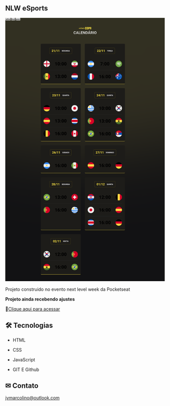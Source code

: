 ## NLW eSports 

![preview](./.github/preview.png)


Projeto construido no evento next level week da Pocketseat

**Projeto ainda recebendo ajustes**

🔗[Clique aqui para acessar](https://jvictor08.github.io/nlw-copa-explorer/)

## 🛠 Tecnologias 

* HTML

* CSS 

* JavaScript

* GIT E Github

## ✉ Contato 

jvmarcolino@outlook.com